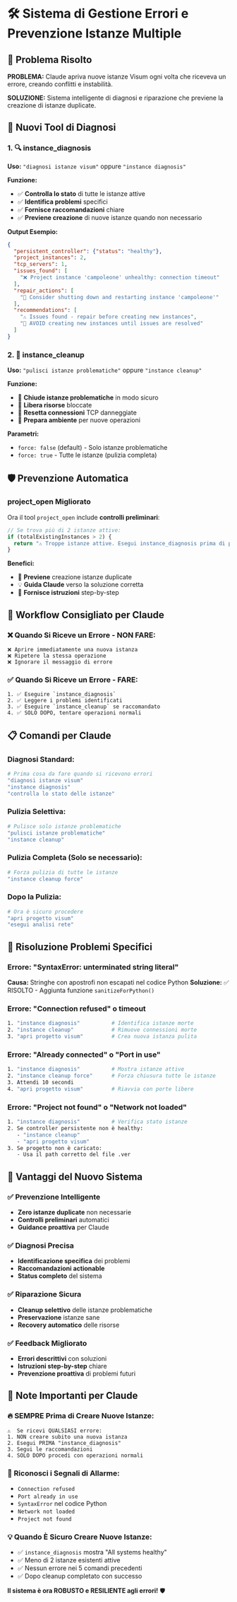 # 🛠️ Sistema di Gestione Errori e Prevenzione Istanze Multiple

## 🚨 Problema Risolto

**PROBLEMA:** Claude apriva nuove istanze Visum ogni volta che riceveva un errore, creando conflitti e instabilità.

**SOLUZIONE:** Sistema intelligente di diagnosi e riparazione che previene la creazione di istanze duplicate.

## 🔧 Nuovi Tool di Diagnosi

### **1. 🔍 instance_diagnosis**
**Uso:** `"diagnosi istanze visum"` oppure `"instance diagnosis"`

**Funzione:**
- ✅ **Controlla lo stato** di tutte le istanze attive
- ✅ **Identifica problemi** specifici
- ✅ **Fornisce raccomandazioni** chiare
- ✅ **Previene creazione** di nuove istanze quando non necessario

**Output Esempio:**
```json
{
  "persistent_controller": {"status": "healthy"},
  "project_instances": 2,
  "tcp_servers": 1,
  "issues_found": [
    "❌ Project instance 'campoleone' unhealthy: connection timeout"
  ],
  "repair_actions": [
    "🔧 Consider shutting down and restarting instance 'campoleone'"
  ],
  "recommendations": [
    "⚠️ Issues found - repair before creating new instances",
    "🚫 AVOID creating new instances until issues are resolved"
  ]
}
```

### **2. 🧹 instance_cleanup**
**Uso:** `"pulisci istanze problematiche"` oppure `"instance cleanup"`

**Funzione:**
- 🧹 **Chiude istanze problematiche** in modo sicuro
- 🧹 **Libera risorse** bloccate
- 🧹 **Resetta connessioni** TCP danneggiate
- 🧹 **Prepara ambiente** per nuove operazioni

**Parametri:**
- `force: false` (default) - Solo istanze problematiche
- `force: true` - Tutte le istanze (pulizia completa)

## 🛡️ Prevenzione Automatica

### **project_open Migliorato**
Ora il tool `project_open` include **controlli preliminari**:

```typescript
// Se trova più di 2 istanze attive:
if (totalExistingInstances > 2) {
  return "⚠️ Troppe istanze attive. Esegui instance_diagnosis prima di procedere";
}
```

**Benefici:**
- 🚫 **Previene** creazione istanze duplicate
- 💡 **Guida Claude** verso la soluzione corretta
- 🔧 **Fornisce istruzioni** step-by-step

## 🔄 Workflow Consigliato per Claude

### **❌ Quando Si Riceve un Errore - NON FARE:**
```
❌ Aprire immediatamente una nuova istanza
❌ Ripetere la stessa operazione
❌ Ignorare il messaggio di errore
```

### **✅ Quando Si Riceve un Errore - FARE:**
```
1. ✅ Eseguire `instance_diagnosis`
2. ✅ Leggere i problemi identificati
3. ✅ Eseguire `instance_cleanup` se raccomandato
4. ✅ SOLO DOPO, tentare operazioni normali
```

## 📋 Comandi per Claude

### **Diagnosi Standard:**
```bash
# Prima cosa da fare quando si ricevono errori
"diagnosi istanze visum"
"instance diagnosis"
"controlla lo stato delle istanze"
```

### **Pulizia Selettiva:**
```bash
# Pulisce solo istanze problematiche
"pulisci istanze problematiche"
"instance cleanup"
```

### **Pulizia Completa (Solo se necessario):**
```bash
# Forza pulizia di tutte le istanze
"instance cleanup force"
```

### **Dopo la Pulizia:**
```bash
# Ora è sicuro procedere
"apri progetto visum"
"esegui analisi rete"
```

## 🔧 Risoluzione Problemi Specifici

### **Errore: "SyntaxError: unterminated string literal"**
**Causa:** Stringhe con apostrofi non escapati nel codice Python
**Soluzione:** ✅ RISOLTO - Aggiunta funzione `sanitizeForPython()`

### **Errore: "Connection refused" o timeout**
```bash
1. "instance diagnosis"          # Identifica istanze morte
2. "instance cleanup"            # Rimuove connessioni morte
3. "apri progetto visum"         # Crea nuova istanza pulita
```

### **Errore: "Already connected" o "Port in use"**
```bash
1. "instance diagnosis"          # Mostra istanze attive
2. "instance cleanup force"      # Forza chiusura tutte le istanze  
3. Attendi 10 secondi
4. "apri progetto visum"         # Riavvia con porte libere
```

### **Errore: "Project not found" o "Network not loaded"**
```bash
1. "instance diagnosis"          # Verifica stato istanze
2. Se controller persistente non è healthy:
   - "instance cleanup"
   - "apri progetto visum"
3. Se progetto non è caricato:
   - Usa il path corretto del file .ver
```

## 🎯 Vantaggi del Nuovo Sistema

### **✅ Prevenzione Intelligente**
- **Zero istanze duplicate** non necessarie
- **Controlli preliminari** automatici
- **Guidance proattiva** per Claude

### **✅ Diagnosi Precisa**
- **Identificazione specifica** dei problemi
- **Raccomandazioni actionable**
- **Status completo** del sistema

### **✅ Riparazione Sicura**
- **Cleanup selettivo** delle istanze problematiche
- **Preservazione** istanze sane
- **Recovery automatico** delle risorse

### **✅ Feedback Migliorato**
- **Errori descrittivi** con soluzioni
- **Istruzioni step-by-step** chiare
- **Prevenzione proattiva** di problemi futuri

## 🚨 Note Importanti per Claude

### **🔥 SEMPRE Prima di Creare Nuove Istanze:**
```
⚠️  Se ricevi QUALSIASI errore:
1. NON creare subito una nuova istanza
2. Esegui PRIMA "instance_diagnosis"  
3. Segui le raccomandazioni
4. SOLO DOPO procedi con operazioni normali
```

### **🎯 Riconosci i Segnali di Allarme:**
- `Connection refused`
- `Port already in use` 
- `SyntaxError` nel codice Python
- `Network not loaded`
- `Project not found`

### **💡 Quando È Sicuro Creare Nuove Istanze:**
- ✅ `instance_diagnosis` mostra "All systems healthy"
- ✅ Meno di 2 istanze esistenti attive
- ✅ Nessun errore nei 5 comandi precedenti
- ✅ Dopo cleanup completato con successo

**Il sistema è ora ROBUSTO e RESILIENTE agli errori!** 🛡️